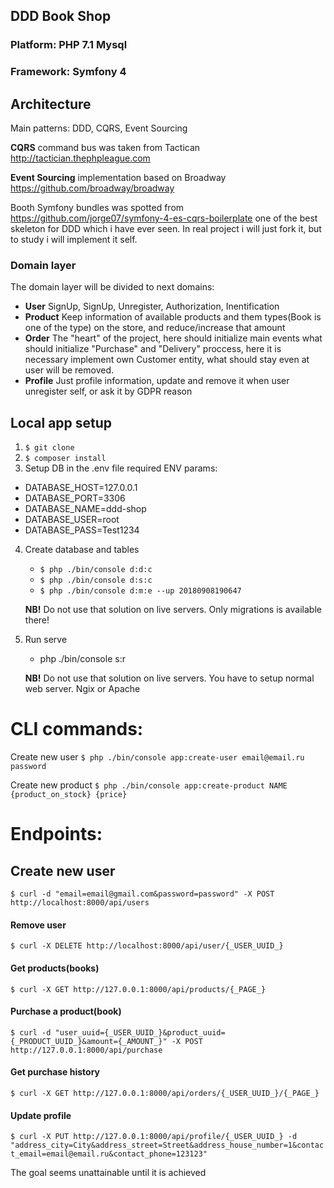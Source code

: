 ## DDD Book Shop
### Platform: PHP 7.1  Mysql
### Framework: Symfony 4
## Architecture

Main patterns: DDD, CQRS, Event Sourcing

**CQRS** command bus was taken from Tactican http://tactician.thephpleague.com

**Event Sourcing** implementation based on Broadway https://github.com/broadway/broadway

Booth Symfony bundles was spotted from https://github.com/jorge07/symfony-4-es-cqrs-boilerplate one of the best skeleton 
for DDD which i have ever seen. In real project i will just  fork it, but to study i will implement it self.


### Domain layer

The domain layer will be divided to next domains: 
- **User** SignUp, SignUp, Unregister, Authorization, Inentification
- **Product** Keep information of available products and them types(Book is one of the type) on the store, and reduce/increase that amount
- **Order** The "heart" of the project, here should initialize main events what should initialize "Purchase" and "Delivery" proccess, here it is necessary implement own Customer entity, what should stay even at user will be removed.
- **Profile**  Just profile information, update and remove it when user unregister self, or ask it by GDPR reason



## Local app setup
1. `$ git clone`
2. `$ composer install`
3. Setup DB in the .env file required ENV params:
  - DATABASE_HOST=127.0.0.1
  - DATABASE_PORT=3306
  - DATABASE_NAME=ddd-shop
  - DATABASE_USER=root
  - DATABASE_PASS=Test1234
4. Create database and tables
	- `$ php ./bin/console d:d:c`
	- `$ php ./bin/console d:s:c`
	- `$ php ./bin/console d:m:e --up 20180908190647`
	
	**NB!** Do not use that solution on live servers. Only migrations is available there!
5. Run serve
	- php ./bin/console s:r
	
	**NB!** Do not use that solution on live servers. You have to setup normal web server. Ngix or Apache
	
	
# CLI commands:
Create new user
`$ php ./bin/console app:create-user email@email.ru password`

Create new product
`$ php ./bin/console app:create-product NAME {product_on_stock} {price}`

# Endpoints:

## Create new user
`$ curl -d "email=email@gmail.com&password=password" -X POST http://localhost:8000/api/users`

#### Remove user

`$ curl -X DELETE http://localhost:8000/api/user/{_USER_UUID_}`

#### Get products(books)
`$ curl -X GET http://127.0.0.1:8000/api/products/{_PAGE_}`

#### Purchase a product(book)
`$ curl -d "user_uuid={_USER_UUID_}&product_uuid={_PRODUCT_UUID_}&amount={_AMOUNT_}" -X POST http://127.0.0.1:8000/api/purchase`


#### Get purchase history
`$ curl -X GET http://127.0.0.1:8000/api/orders/{_USER_UUID_}/{_PAGE_}`

#### Update profile
`$ curl -X PUT http://127.0.0.1:8000/api/profile/{_USER_UUID_} -d "address_city=City&address_street=Street&address_house_number=1&contact_email=email@email.ru&contact_phone=123123"`



The goal seems unattainable until it is achieved
